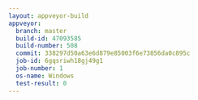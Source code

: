 ```yaml
---
layout: appveyor-build
appveyor:
  branch: master
  build-id: 47093585
  build-number: 508
  commit: 338297d50a63e6d879e85003f6e73856da0c895c
  job-id: 6gqsriwh18gj49g1
  job-number: 1
  os-name: Windows
  test-result: 0
---
```

